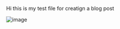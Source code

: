Hi this is my test file for creatign a blog post


![image](https://github.com/user-attachments/assets/b940b551-6a90-4948-973c-0e21ba91135d)

